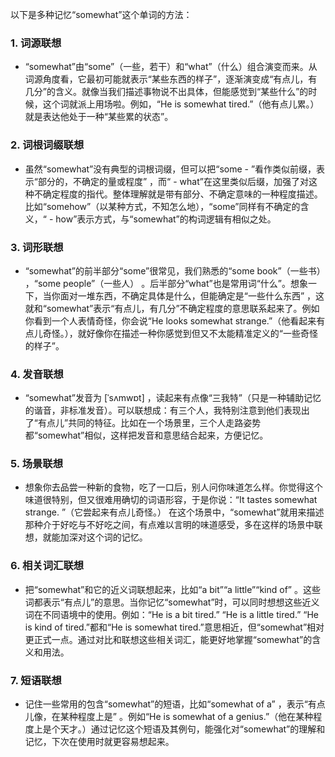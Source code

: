 以下是多种记忆“somewhat”这个单词的方法：

### 1. 词源联想
 - “somewhat”由“some”（一些，若干）和“what”（什么）组合演变而来。从词源角度看，它最初可能就表示“某些东西的样子”，逐渐演变成“有点儿，有几分”的含义。就像当我们描述事物说不出具体，但能感觉到“某些什么”的时候，这个词就派上用场啦。例如，“He is somewhat tired.”（他有点儿累。）就是表达他处于一种“某些累的状态”。

### 2. 词根词缀联想
 - 虽然“somewhat”没有典型的词根词缀，但可以把“some - ”看作类似前缀，表示“部分的，不确定的量或程度” ，而“ - what”在这里类似后缀，加强了对这种不确定程度的指代。整体理解就是带有部分、不确定意味的一种程度描述。比如“somehow”（以某种方式，不知怎么地），“some”同样有不确定的含义，“ - how”表示方式，与“somewhat”的构词逻辑有相似之处。

### 3. 词形联想
 - “somewhat”的前半部分“some”很常见，我们熟悉的“some book”（一些书） ，“some people”（一些人） 。后半部分“what”也是常用词“什么”。想象一下，当你面对一堆东西，不确定具体是什么，但能确定是“一些什么东西” ，这就和“somewhat”表示“有点儿，有几分”不确定程度的意思联系起来了。例如你看到一个人表情奇怪，你会说“He looks somewhat strange.”（他看起来有点儿奇怪。），就好像你在描述一种你感觉到但又不太能精准定义的“一些奇怪的样子”。

### 4. 发音联想
 - “somewhat”发音为 [ˈsʌmwɒt] ，读起来有点像“三我特”（只是一种辅助记忆的谐音，非标准发音）。可以联想成：有三个人，我特别注意到他们表现出了“有点儿”共同的特征。比如在一个场景里，三个人走路姿势都“somewhat”相似，这样把发音和意思结合起来，方便记忆。

### 5. 场景联想
 - 想象你去品尝一种新的食物，吃了一口后，别人问你味道怎么样。你觉得这个味道很特别，但又很难用确切的词语形容，于是你说：“It tastes somewhat strange. ”（它尝起来有点儿奇怪。） 在这个场景中，“somewhat”就用来描述那种介于好吃与不好吃之间，有点难以言明的味道感受，多在这样的场景中联想，就能加深对这个词的记忆。

### 6. 相关词汇联想
 - 把“somewhat”和它的近义词联想起来，比如“a bit”“a little”“kind of” 。这些词都表示“有点儿”的意思。当你记忆“somewhat”时，可以同时想想这些近义词在不同语境中的使用。例如：“He is a bit tired.”  “He is a little tired.”  “He is kind of tired.”都和“He is somewhat tired.”意思相近，但“somewhat”相对更正式一点。通过对比和联想这些相关词汇，能更好地掌握“somewhat”的含义和用法。

### 7. 短语联想
 - 记住一些常用的包含“somewhat”的短语，比如“somewhat of a” ，表示“有点儿像，在某种程度上是” 。例如“He is somewhat of a genius.”（他在某种程度上是个天才。）通过记忆这个短语及其例句，能强化对“somewhat”的理解和记忆，下次在使用时就更容易想起来。 